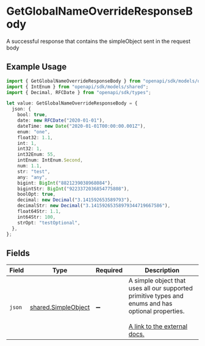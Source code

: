 # GetGlobalNameOverrideResponseBody

A successful response that contains the simpleObject sent in the request body

## Example Usage

```typescript
import { GetGlobalNameOverrideResponseBody } from "openapi/sdk/models/operations";
import { IntEnum } from "openapi/sdk/models/shared";
import { Decimal, RFCDate } from "openapi/sdk/types";

let value: GetGlobalNameOverrideResponseBody = {
  json: {
    bool: true,
    date: new RFCDate("2020-01-01"),
    dateTime: new Date("2020-01-01T00:00:00.001Z"),
    enum: "one",
    float32: 1.1,
    int: 1,
    int32: 1,
    int32Enum: 55,
    intEnum: IntEnum.Second,
    num: 1.1,
    str: "test",
    any: "any",
    bigint: BigInt("8821239038968084"),
    bigintStr: BigInt("9223372036854775808"),
    boolOpt: true,
    decimal: new Decimal("3.141592653589793"),
    decimalStr: new Decimal("3.14159265358979344719667586"),
    float64Str: 1.1,
    int64Str: 100,
    strOpt: "testOptional",
  },
};
```

## Fields

| Field                                                                                                                                                          | Type                                                                                                                                                           | Required                                                                                                                                                       | Description                                                                                                                                                    |
| -------------------------------------------------------------------------------------------------------------------------------------------------------------- | -------------------------------------------------------------------------------------------------------------------------------------------------------------- | -------------------------------------------------------------------------------------------------------------------------------------------------------------- | -------------------------------------------------------------------------------------------------------------------------------------------------------------- |
| `json`                                                                                                                                                         | [shared.SimpleObject](../../../sdk/models/shared/simpleobject.md)                                                                                              | :heavy_minus_sign:                                                                                                                                             | A simple object that uses all our supported primitive types and enums and has optional properties.<br/><br/>[A link to the external docs.](https://speakeasy.com/docs) |